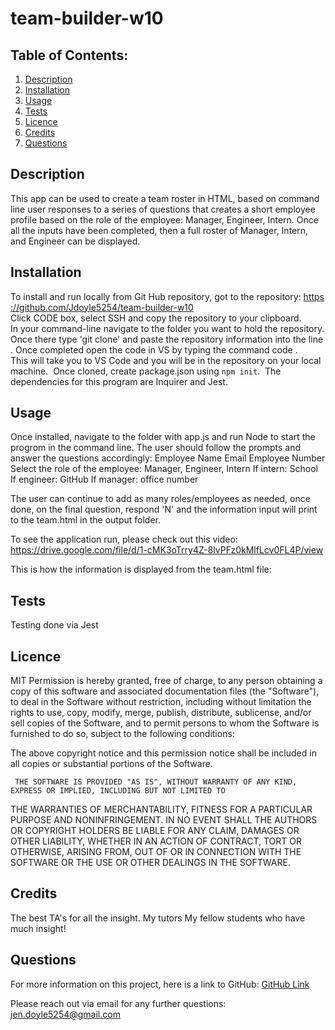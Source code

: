 # team-builder-w10
## Table of Contents:
  1. [Description](#Description)
  2. [Installation](#Installation)
  3. [Usage](#Usage)
  4. [Tests](#Tests)
  5. [Licence](#Licence)
  6. [Credits](#Credits)
  7. [Questions](#Questions) 

## Description
This app can be used to create a team roster in HTML, based on command line user responses to a series of questions that creates a short employee profile based on the role of the employee: Manager, Engineer, Intern.  Once all the inputs have been completed, then a full roster of Manager, Intern, and Engineer can be displayed.  


## Installation
To install and run locally from Git Hub repository, got to the repository: https://github.com/Jdoyle5254/team-builder-w10 
Click CODE box, select SSH and copy the repository to your clipboard.
In your command-line navigate to the folder you want to hold the repository.
Once there type 'git clone' and paste the repository information into the line.
Once completed open the code in VS by typing the command code .
This will take you to VS Code and you will be in the repository on your local machine.  Once cloned,
create package.json using `npm init`.  The dependencies for this program are Inquirer and Jest.    

## Usage
Once installed, navigate to the folder with app.js and run Node to start the progrom in the command line.  The user should follow the prompts and answer the questions accordingly: 
Employee Name
Email
Employee Number
Select the role of the employee:  Manager, Engineer, Intern
If intern: School
If engineer: GitHub
If manager: office number

The user can continue to add as many roles/employees as needed, once done, on the final question, respond 'N' and the information input will print to the team.html in the output folder.       

To see the application run, please check out this video:
https://drive.google.com/file/d/1-cMK3oTrry4Z-8lvPFz0kMlfLcv0FL4P/view

This is how the information is displayed from the team.html file: 


## Tests
Testing done via Jest 

## Licence
MIT
Permission is hereby granted, free of charge, to any person obtaining a copy of this software and associated 
documentation files (the "Software"), to deal in the Software without restriction, including without limitation the 
rights to use, copy, modify, merge, publish, distribute, sublicense, and/or sell copies of the Software, and to 
permit persons to whom the Software is furnished to do so, subject to the following conditions: 
 
 The above copyright notice and this permission notice shall be included in all copies or substantial portions of 
the Software. 
 
 	 THE SOFTWARE IS PROVIDED "AS IS", WITHOUT WARRANTY OF ANY KIND, EXPRESS OR IMPLIED, INCLUDING BUT NOT LIMITED TO 
THE WARRANTIES OF MERCHANTABILITY, FITNESS FOR A PARTICULAR PURPOSE AND NONINFRINGEMENT. IN NO EVENT SHALL THE 
AUTHORS OR COPYRIGHT HOLDERS BE LIABLE FOR ANY CLAIM, DAMAGES OR OTHER LIABILITY, WHETHER IN AN ACTION OF 
CONTRACT, TORT OR OTHERWISE, ARISING FROM, OUT OF OR IN CONNECTION WITH THE SOFTWARE OR THE USE OR OTHER 
DEALINGS IN THE SOFTWARE.

## Credits
The best TA's for all the insight. 
My tutors 
My fellow students who have much insight! 
 
 

## Questions
For more information on this project, here is a link to GitHub:
[GitHub Link](https://github.com/jdoyle5254)

Please reach out via email for any further questions:
jen.doyle5254@gmail.com
